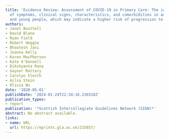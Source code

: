 ```yaml
---
title: 'Evidence Review: Assessment of COVID-19 in Primary Care: The identification
  of symptoms, clinical signs, characteristics, and comorbidities in adults, children
  and young people, which may indicate a higher risk of progression to severe disease'
authors:
- Janet Bouttell
- David Blane
- Ryan Field
- Robert Heggie
- Bhautesh Jani
- Joanna Kelly
- Karen MacPherson
- Kate O'Donnell
- Dikshyanta Rana
- Gaynor Rattary
- Carolyn Sleith
- Ailsa Stein
- Olivia Wu
date: '2020-05-01'
publishDate: '2024-01-24T22:34:16.236518Z'
publication_types:
- report
publication: '*Scottish Intercollegiate Guidelines Network (SIGN)*'
abstract: No abstract available.
links:
- name: URL
  url: https://eprints.gla.ac.uk/215857/
---
```

